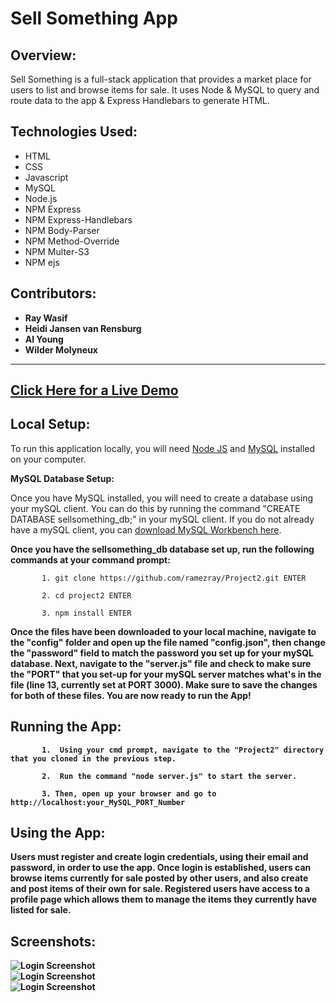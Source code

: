 # Sell Something App

## Overview:

Sell Something is a full-stack application that provides a market place for users to list and browse items for sale. It uses Node & MySQL to query and route data to the app & Express Handlebars to generate HTML.

## Technologies Used:
- HTML
- CSS
- Javascript
- MySQL
- Node.js
- NPM Express
- NPM Express-Handlebars
- NPM Body-Parser
- NPM Method-Override
- NPM Multer-S3
- NPM ejs

## Contributors:

- <strong>Ray Wasif</strong>
- <strong>Heidi Jansen van Rensburg</strong>
- <strong>Al Young</strong>
- <strong>Wilder Molyneux</strong>
<hr>

## [Click Here for a Live Demo](https://thawing-reaches-85632.herokuapp.com/)

## Local Setup:

To run this application locally, you will need <a href="https://nodejs.org/en/download/">Node JS</a> and <a href="https://dev.mysql.com/doc/refman/5.6/en/installing.html">MySQL</a> installed on your computer.

<strong>MySQL Database Setup:</strong>

Once you have MySQL installed, you will need to create a database using your mySQL client. You can do this by running the command "CREATE DATABASE sellsomething_db;" in your mySQL client. If you do not already have a mySQL client, you can <a href="https://dev.mysql.com/downloads/workbench/">download MySQL Workbench here</a>. 

<strong>Once you have the sellsomething_db database set up, run the following commands at your command prompt:</strong>

           1. git clone https://github.com/ramezray/Project2.git ENTER
           
           2. cd project2 ENTER
           
           3. npm install ENTER
           
<strong>Once the files have been downloaded to your local machine, navigate to the "config" folder and open up the file named "config.json", then change the "password" field to match the password you set up for your mySQL database. Next, navigate to the "server.js" file and check to make sure the "PORT" that you set-up for your mySQL server matches what's in the file (line 13, currently set at PORT 3000).  Make sure to save the changes for both of these files. You are now ready to run the App!             
                      
           
## Running the App:

           1.  Using your cmd prompt, navigate to the "Project2" directory that you cloned in the previous step.
           
           2.  Run the command "node server.js" to start the server.
           
           3. Then, open up your browser and go to http://localhost:your_MySQL_PORT_Number


## Using the App:

Users must register and create login credentials, using their email and password, in order to use the app.  Once login is established, users can browse items currently for sale posted by other users, and also create and post items of their own for sale.  Registered users have access to a profile page which allows them to manage the items they currently have listed for sale.   

## Screenshots:
            
 <img src="https://ramezray.github.io/Project2/public/images/login_screenshot.png" alt="Login Screenshot">
 <br>
  <img src="https://ramezray.github.io/Project2/public/images/main_screenshot.png" alt="Login Screenshot">
 <br>
  <img src="https://ramezray.github.io/Project2/public/images/addItem_screenshot.png" alt="Login Screenshot">
 <br>
